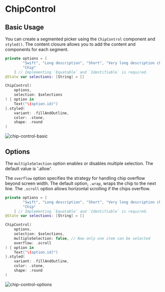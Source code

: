 # ChipControl
## Basic Usage

You can create a segmented picker using the `ChipControl` component and `styled()`. 
The content closure allows you to add the content and components for each segment.
```swift
private options = [
        "Swift", "Long description", "Short", "Very long description chip",
        "Chip"
    ] // Implementing `Equatable` and `Identifiable` is required.
@State var selections: [String] = []

ChipControl(
    options,
    selection: $selections
) { option in
    Text("\(option.id)")
}.styled(
    variant: .fillAndOutline,
    color: .stone,
    shape: .round
)
```
![chip-control-basic](https://github.com/dodo849/DesignSystemBookApp/assets/71880682/31b1fca6-8151-40c3-83b3-269171ae6f0a)


## Options
The `multipleSelection` option enables or disables multiple selection. The default value is '.allow'.

The `overflow` option specifies the strategy for handling chip overflow beyond screen width. 
The default option, `.wrap`, wraps the chip to the next line. 
The `.scroll` option allows horizontal scrolling if the chips overflow.

```swift
private options = [
        "Swift", "Long description", "Short", "Very long description chip",
        "Chip"
    ] // Implementing `Equatable` and `Identifiable` is required.
@State var selections: [String] = []

ChipControl(
    options,
    selection: $selections,
    multipleSelection: false, // Now only one item can be selected
    overflow: .scroll
) { option in
    Text("\(option.id)")
}.styled(
    variant: .fillAndOutline,
    color: .stone,
    shape: .round
)
```
![chip-control-options](https://github.com/dodo849/DesignSystemBookApp/assets/71880682/123809d2-ac88-405e-878e-f37bd7bd69ff)


